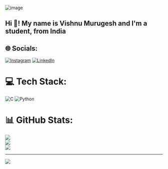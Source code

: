 ![image](https://github.com/vishy395/vishy395/assets/173711917/d7474e6b-3c08-4748-983d-2fd3ae133c72)

<h2 align="left">Hi 👋! My name is Vishnu Murugesh and I'm a student, from India</h2>


## 🌐 Socials:
[![Instagram](https://img.shields.io/badge/Instagram-%23E4405F.svg?logo=Instagram&logoColor=white)](https://instagram.com/vishy395) [![LinkedIn](https://img.shields.io/badge/LinkedIn-%230077B5.svg?logo=linkedin&logoColor=white)]([https://linkedin.com/in/vishnu-murugesh-v](https://in.linkedin.com/in/vishnu-murugesh-v-85549b2a0)) 

# 💻 Tech Stack:
![C](https://img.shields.io/badge/c-%2300599C.svg?style=flat&logo=c&logoColor=white) ![Python](https://img.shields.io/badge/python-3670A0?style=flat&logo=python&logoColor=ffdd54)
# 📊 GitHub Stats:
![](https://github-readme-stats.vercel.app/api?username=vishy395&theme=dark&hide_border=false&include_all_commits=true&count_private=false)<br/>
![](https://github-readme-streak-stats.herokuapp.com/?user=vishy395&theme=dark&hide_border=false)<br/>
![](https://github-readme-stats.vercel.app/api/top-langs/?username=vishy395&theme=dark&hide_border=false&include_all_commits=true&count_private=false&layout=compact)

---
[![](https://visitcount.itsvg.in/api?id=vishy395&icon=0&color=0)](https://visitcount.itsvg.in)

